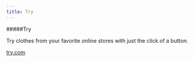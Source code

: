 ```yaml
---
title: Try
---
```


#####Try

Try clothes from your favorite online stores with just the click of a button.  

<a href="https://try.com/" target="_blank">try.com</a>
